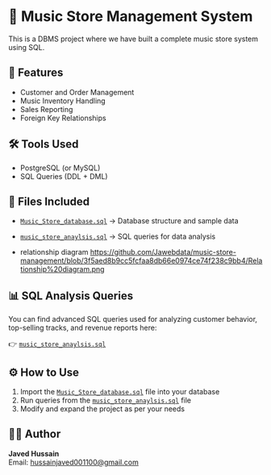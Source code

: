 # 🎵 Music Store Management System

This is a DBMS project where we have built a complete music store system using SQL.

## 📌 Features

- Customer and Order Management  
- Music Inventory Handling  
- Sales Reporting  
- Foreign Key Relationships  

## 🛠️ Tools Used

- PostgreSQL (or MySQL)  
- SQL Queries (DDL + DML)  

## 📂 Files Included

- [`Music_Store_database.sql`](https://github.com/Jawebdata/music-store-management/blob/66f26e18b1fe7d8fb9a3d3cfc2ff8f7515e49fe3/Music_Store_database.sql) → Database structure and sample data  
- [`music_store_anaylsis.sql`](https://github.com/Jawebdata/music-store-management/blob/66f26e18b1fe7d8fb9a3d3cfc2ff8f7515e49fe3/music_store_anaylsis.sql) → SQL queries for data analysis  

- relationship diagram  https://github.com/Jawebdata/music-store-management/blob/3f5aed8b9cc5fcfaa8db66e0974ce74f238c9bb4/Relationship%20diagram.png

## 📊 SQL Analysis Queries

You can find advanced SQL queries used for analyzing customer behavior, top-selling tracks, and revenue reports here:

👉 [`music_store_anaylsis.sql`](https://github.com/Jawebdata/music-store-management/blob/66f26e18b1fe7d8fb9a3d3cfc2ff8f7515e49fe3/music_store_anaylsis.sql)

## ⚙️ How to Use

1. Import the [`Music_Store_database.sql`](https://github.com/Jawebdata/music-store-management/blob/66f26e18b1fe7d8fb9a3d3cfc2ff8f7515e49fe3/Music_Store_database.sql) file into your database  
2. Run queries from the [`music_store_anaylsis.sql`](https://github.com/Jawebdata/music-store-management/blob/66f26e18b1fe7d8fb9a3d3cfc2ff8f7515e49fe3/music_store_anaylsis.sql) file  
3. Modify and expand the project as per your needs  

## 👨‍💻 Author

**Javed Hussain**  
Email: hussainjaved001100@gmail.com
